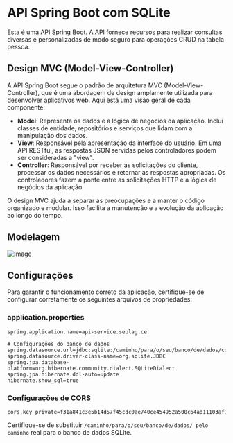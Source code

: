 # API Spring Boot com SQLite
                      
Esta é uma API Spring Boot. A API fornece recursos para realizar consultas diversas e personalizadas de modo seguro para operações CRUD na tabela pessoa.
                                  
## Design MVC (Model-View-Controller)

A API Spring Boot segue o padrão de arquitetura MVC (Model-View-Controller), que é uma abordagem de design amplamente utilizada para desenvolver aplicativos web. Aqui está uma visão geral de cada componente:

- **Model**: Representa os dados e a lógica de negócios da aplicação. Inclui classes de entidade, repositórios e serviços que lidam com a manipulação dos dados.
- **View**: Responsável pela apresentação da interface do usuário. Em uma API RESTful, as respostas JSON servidas pelos controladores podem ser consideradas a "view".
- **Controller**: Responsável por receber as solicitações do cliente, processar os dados necessários e retornar as respostas apropriadas. Os controladores fazem a ponte entre as solicitações HTTP e a lógica de negócios da aplicação.

O design MVC ajuda a separar as preocupações e a manter o código organizado e modular. Isso facilita a manutenção e a evolução da aplicação ao longo do tempo.
                        
## Modelagem
![image](https://github.com/ayrtonfilho/api-service.seplag.ce/assets/71043862/e29baa6b-9364-4189-938c-fcef4b0f54f6)
                
## Configurações                        
                                
Para garantir o funcionamento correto da aplicação, certifique-se de configurar corretamente os seguintes arquivos de propriedades:

### application.properties
      
```properties
spring.application.name=api-service.seplag.ce

# Configurações do banco de dados
spring.datasource.url=jdbc:sqlite:/caminho/para/o/seu/banco/de/dados/course.api.db
spring.datasource.driver-class-name=org.sqlite.JDBC
spring.jpa.database-platform=org.hibernate.community.dialect.SQLiteDialect
spring.jpa.hibernate.ddl-auto=update
hibernate.show_sql=true
```

### Configurações de CORS
```properties
cors.key_private=f31a841c3e5b14d57f45cdc0ae740ce454952a500c64ad11103af1cb9e7d972e35017645002bc2e4066a243bcd3238f5cafd7e3728afc44bda436c4c0ddba7e2
```
Certifique-se de substituir ```/caminho/para/o/seu/banco/de/dados/ pelo caminho``` real para o banco de dados SQLite.
